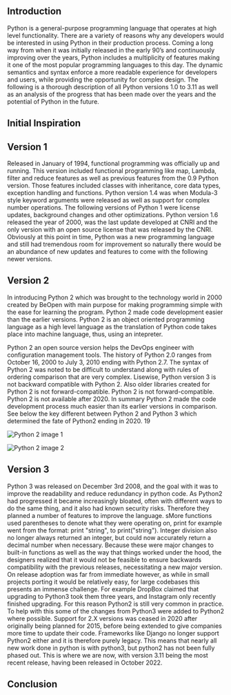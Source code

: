 ## Introduction 

Python is a general-purpose programming language that operates at high level functionality. There are a variety of reasons why any developers would be interested in using Python in their production process. Coming a long way from when it was initially released in the early 90’s and continuously improving over the years, Python includes a multiplicity of features making it one of the most popular programming languages to this day. The dynamic semantics and syntax enforce a more readable experience for developers and users, while providing the opportunity for complex design. The following is a thorough description of all Python versions 1.0 to 3.11 as well as an analysis of the progress that has been made over the years and the potential of Python in the future. 


## Initial Inspiration 


## Version 1

Released in January of 1994, functional programming was officially up and running. This version included functional programming 
like map, Lambda, filter and reduce features as well as previous features from the 0.9 Python version. Those features included classes with 
inheritance, core data types, exception handling and functions. Python version 1.4 was when Modula-3 style keyword arguments were released as well 
as support for complex number operations. The following versions of Python 1 were license updates, background changes and other optimizations. 
Python version 1.6 released the year of 2000, was the last update developed at CNRI and the only version with an open source license that was 
released by the CNRI. Obviously at this point in time, Python was a new programming language and still had tremendous room for improvement so naturally there would be an abundance of new updates and features to come with the following newer versions. 


## Version 2 

In introducing Python 2 which was brought to the technology world in 2000 created by BeOpen with main purpose for making programming simple with the 
ease for learning the program. Python 2 made code development easier than the earlier versions. Python 2 is an object oriented programming language
as a high level language as the translation of Python code takes place into machine language, thus, using an intepreter.

Python 2 an open source version helps the DevOps engineer with configuration management tools. The history of Python 2.0 ranges from October 16, 2000
to July 3, 2010 ending with Python 2.7. The syntax of Python 2 was noted to be difficult to understand along with rules of ordering comparison that are
very complex. Lisewise, Python version 3 is not backward compatible with Python 2. Also older libraries created for Python 2 is not forward-compatible.
Python 2 is not forward-compatible. Python 2 is not available after 2020. In summary Python 2 made the code development process much easier than its
earlier versions in comparison. See below the key different between Python 2 and Python 3 which determined the fate of Python2 ending in 2020.
19

![Python 2 image 1](https://www.guru99.com/images/1/032219_1004_Python2vsPy1.png)

![Python 2 image 2](https://learntocodewith.me/wp-content/uploads/2014/06/python-2-vs-3-2018.png)


## Version 3 
Python 3 was released on December 3rd 2008, and the goal with it was to improve the readability and reduce redundancy in python code. As Python2 had progressed it became increasingly bloated, often with different ways to do the same thing, and it also had known security risks. Therefore they planned a number of features to improve the language. sMore functions used parentheses to denote what they were operating on, print for example went from the format: print "string", to print("string"). Integer division also no longer always returned an integer, but could now accurately return a decimal number when necessary. Because these were major changes to built-in functions as well as the way that things worked under the hood, the designers realized that it would not be feasible to ensure backwards compatibility with the previous releases, necessitating a new major version. On release adoption was far from immediate however, as while in small projects porting it would be relatively easy, for large codebases this presents an immense challenge. For example DropBox claimed that upgrading to Python3 took them three years, and Instagram only recently finished upgrading. For this reason Python2 is still very common in practice. To help with this some of the changes from Python3 were added to Python2 where possible. Support for 2.X versions was ceased in 2020 after originally being planned for 2015, before being extended to give companies more time to update their code. Frameworks like Django no longer support Python2 either and it is therefore purely legacy. This means that nearly all new work done in python is with python3, but python2 has not been fully phased out. This is where we are now, with version 3.11 being the most recent release, having been released in October 2022. 


## Conclusion 
